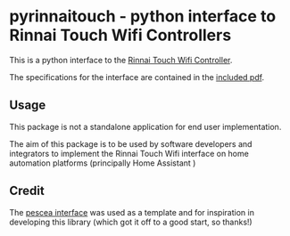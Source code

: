
# pyrinnaitouch - python interface to Rinnai Touch Wifi Controllers

This is a python interface to the [Rinnai Touch Wifi Controller](https://www.rinnai.com.au/online/controllers/heating-and-cooling-controllers/rinnai-touch-wi-fi/).

The specifications for the interface are contained in the [included pdf](./NBW2API_Iss1.3.pdf).

## Usage

This package is not a standalone application for end user implementation.

The aim of this package is to be used by software developers and integrators to implement
the Rinnai Touch Wifi interface on home automation platforms (principally Home Assistant )

## Credit

The [pescea interface](https://github.com/lazdavila/pescea) was used as a template and
for inspiration in developing this library (which got it off to a good start, so thanks!)
